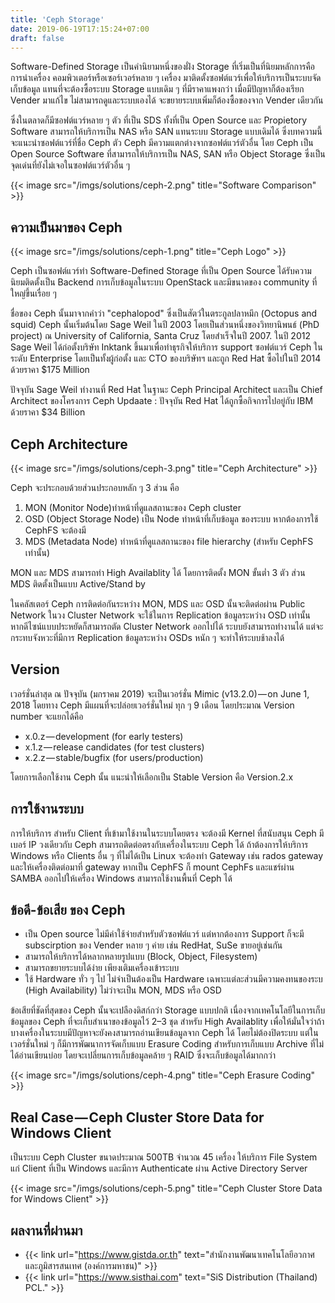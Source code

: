 ```yaml
---
title: 'Ceph Storage'
date: 2019-06-19T17:15:24+07:00
draft: false
---
```


Software-Defined Storage เป็นคำนิยามหนึ่งของฝั่ง Storage ที่เริ่มเป็นที่นิยมหลักการคือการนำเครื่อง คอมพิวเตอร์หรือเซอร์เวอร์หลาย ๆ เครื่อง มาติดตั้งซอฟต์แวร์เพื่อให้บริการเป็นระบบจัดเก็บข้อมูล แทนที่จะต้องซื้อระบบ Storage แบบเดิม ๆ ที่มีราคาแพงกว่า เมื่อมีปัญหาก็ต้องเรียก Vender มาแก้ไข ไม่สามารถดูและระบบเองได้ จะขยายระบบเพิ่มก็ต้องซื้อของจาก Vender เดียวกัน

ซึ่งในตลาดก็มีซอฟต์แวร์หลาย ๆ ตัว ที่เป็น SDS ทั้งที่เป็น Open Source และ Propietory Software สามารถให้บริการเป็น NAS หรือ SAN แทนระบบ Storage แบบเดิมได้ ซึ่งบทความนี้จะแนะนำซอฟต์แวร์ที่ชื่อ Ceph ตัว Ceph มีความแตกต่างจากซอฟต์แวร์ตัวอื่น โดย Ceph เป็น Open Source Software ที่สามารถให้บริการเป็น NAS, SAN หรือ Object Storage ซึ่งเป็นจุดเด่นที่ยังไม่เจอในซอฟต์แวร์ตัวอื่น ๆ

{{< image src="/imgs/solutions/ceph-2.png" title="Software Comparison" >}}

## ความเป็นมาของ Ceph

{{< image src="/imgs/solutions/ceph-1.png" title="Ceph Logo" >}}

Ceph เป็นซอฟต์แวร์ทำ Software-Defined Storage ที่เป็น Open Source ได้รับความนิยมติดตั้งเป็น Backend การเก็บข้อมูลในระบบ OpenStack และมีขนาดของ community ที่ใหญ่ขึ้นเรื่อย ๆ

ชื่อของ Ceph นั้นมาจากคำว่า "cephalopod" ซึ่งเป็นสัตว์ในตระกูลปลาหมึก (Octopus and squid) Ceph นั้นเริ่มต้นโดย Sage Weil ในปี 2003 โดยเป็นส่วนหนึ่งของวิทยานิพนธ์ (PhD project) ณ University of California, Santa Cruz โดยสำเร็จในปี 2007.
ในปี 2012 Sage Weil ได้ก่อตั้งบริษัท Inktank ขึ้นมาเพื่อทำธุรกิจให้บริการ support ซอฟต์แวร์ Ceph ในระดับ Enterprise โดยเป็นทั้งผู้ก่อตั้ง และ CTO ของบริษัทฯ และถูก Red Hat ซื้อไปในปี 2014 ด้วยราคา \$175 Million

ปัจจุบัน Sage Weil ทำงานที่ Red Hat ในฐานะ Ceph Principal Architect และเป็น Chief Architect ของโครงการ Ceph Updaate : ปัจจุบัน Red Hat ได้ถูกซื้อกิจการไปอยู่กับ IBM ด้วยราคา \$34 Billion

## Ceph Architecture

{{< image src="/imgs/solutions/ceph-3.png" title="Ceph Architecture" >}}

Ceph จะประกอบด้วยส่วนประกอบหลัก ๆ 3 ส่วน คือ

1. MON (Monitor Node)ทำหน้าที่ดูแลสถานะของ Ceph cluster
2. OSD (Object Storage Node) เป็น Node ทำหน้าที่เก็บข้อมูล ของระบบ หากต้องการใช้ CephFS จะต้องมี
3. MDS (Metadata Node) ทำหน้าที่ดูแลสถานะของ file hierarchy (สำหรับ CephFS เท่านั้น)

MON และ MDS สามารถทำ High Availablity ได้ โดยการติดตั้ง MON ขั้นต่ำ 3 ตัว ส่วน MDS ติดตั้งเป็นแบบ Active/Stand by

ในคลัสเตอร์ Ceph การติดต่อกันระหว่าง MON, MDS และ OSD นั้นจะติดต่อผ่าน Public Network ในวง Cluster Network จะใช้ในการ Replication ข้อมูลระหว่าง OSD เท่านั้น หากดีไซน์แบบประหยัดก็สามารถตัด Cluster Network ออกไปได้ ระบบยังสามารถทำงานได้ แต่จะกระทบจังหวะที่มีการ Replication ข้อมูลระหว่าง OSDs หนัก ๆ จะทำให้ระบบช้าลงได้

## Version

เวอร์ชั่นล่าสุด ณ ปัจจุบัน (มกราคม 2019) จะเป็นเวอร์ชั่น Mimic (v13.2.0) — on June 1, 2018 โดยทาง Ceph มีแผนที่จะปล่อยเวอร์ชั่นใหม่ ทุก ๆ 9 เดือน โดยประมาณ Version number จะแยกได้คือ

- x.0.z — development (for early testers)
- x.1.z — release candidates (for test clusters)
- x.2.z — stable/bugfix (for users/production)

โดยการเลือกใช้งาน Ceph นั้น แนะนำให้เลือกเป็น Stable Version คือ Version.2.x

## การใช้งานระบบ

การให้บริการ สำหรับ Client ที่เข้ามาใช้งานในระบบโดยตรง จะต้องมี Kernel ที่สนับสนุน Ceph มีเบอร์ IP วงเดียวกับ Ceph สามารถติดต่อตรงกับเครื่องในระบบ Ceph ได้ ถ้าต้องการให้บริการ Windows หรือ Clients อื่น ๆ ที่ไม่ได้เป็น Linux จะต้องทำ Gateway เช่น rados gateway และให้เครื่องติดต่อมาที่ gateway หากเป็น CephFS ก็ mount CephFs และแชร์ผ่าน SAMBA ออกไปให้เครื่อง Windows สามารถใช้งานพื้นที่ Ceph ได้

## ข้อดี-ข้อเสีย ของ Ceph

- เป็น Open source ไม่มีค่าใช้จ่ายสำหรับตัวซอฟต์แวร์ แต่หากต้องการ Support ก็จะมี subscirption ของ Vender หลาย ๆ ค่าย เช่น RedHat, SuSe ขายอยู่เช่นกัน
- สามารถให้บริการได้หลากหลายรูปแบบ (Block, Object, Filesystem)
- สามารถขยายระบบได้ง่าย เพียงเติมเครื่องเข้าระบบ
- ใช้ Hardware ทั่ว ๆ ไป ไม่จำเป็นต้องเป็น Hardware เฉพาะแต่ละส่วนมีความคงทนของระบ (High Availability) ไม่ว่าจะเป็น MON, MDS หรือ OSD

ข้อเสียที่ชัดที่สุดของ Ceph นั้นจะเปลืองดิสก์กว่า Storage แบบปกติ เนื่องจากเทคโนโลยีในการเก็บ ข้อมูลของ Ceph ที่จะเก็บสำเนาของข้อมูลไว้ 2–3 ชุด สำหรับ High Availablity เพื่อให้มั่นใจว่าถ้า บางเครื่องในระบบมีปัญหาจะยังคงสามารถอ่านเขียนข้อมูลจาก Ceph ได้ โดยไม่ต้องปิดระบบ แต่ในเวอร์ชั่นใหม่ ๆ ก็มีการพัฒนาการจัดเก็บแบบ Erasure Coding สำหรับการเก็บแบบ Archive ที่ไม่ได้อ่านเขียนบ่อย โดยจะเปลี่ยนการเก็บข้อมูลคล้าย ๆ RAID ซึ่งจะเก็บข้อมูลได้มากกว่า

{{< image src="/imgs/solutions/ceph-4.png" title="Ceph Erasure Coding" >}}

## Real Case — Ceph Cluster Store Data for Windows Client

เป็นระบบ Ceph Cluster ขนาดประมาณ 500TB จำนวณ 45 เครื่อง ให้บริการ File System แก่ Client ที่เป็น Windows และมีการ Authenticate ผ่าน Active Directory Server

{{< image src="/imgs/solutions/ceph-5.png" title="Ceph Cluster Store Data for Windows Client" >}}

## ผลงานที่ผ่านมา

- {{< link url="https://www.gistda.or.th" text="สำนักงานพัฒนาเทคโนโลยีอวกาศและภูมิสารสนเทศ (องค์การมหาชน)" >}}
- {{< link url="https://www.sisthai.com" text="SiS Distribution (Thailand) PCL." >}}
